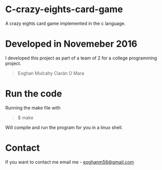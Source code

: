 # C-crazy-eights-card-game
A crazy eights card game implemented in the c language.


# Developed in Novemeber 2016 
I developed this project as part of a team of 2 for a college programming project.

>	Eoghan Mulcahy
>	Ciarán O Mara

# Run the code
Running the make file with 

> $ make

Will compile and run the program for you in a linux shell.


# Contact
If you want to contact me email me - eoghanm56@gmail.com
